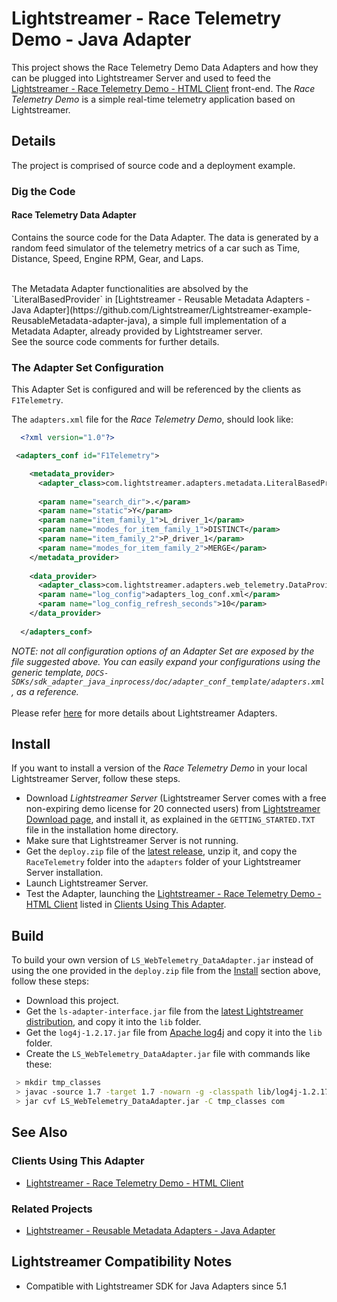 # Lightstreamer - Race Telemetry Demo - Java Adapter

<!-- START DESCRIPTION lightstreamer-example-racetelemetry-adapter-java -->

This project shows the Race Telemetry Demo Data Adapters and how they can be plugged into Lightstreamer Server and used to feed the [Lightstreamer - Race Telemetry Demo - HTML Client](https://github.com/Lightstreamer/Lightstreamer-example-RaceTelemetry-client-javascript) front-end.
The *Race Telemetry Demo* is a simple real-time telemetry application based on Lightstreamer.

## Details

The project is comprised of source code and a deployment example.

### Dig the Code

#### Race Telemetry Data Adapter
Contains the source code for the Data Adapter. The data is generated by a random feed simulator of the telemetry metrics of a car such as Time, Distance, Speed, Engine RPM, Gear, and Laps.<br>

<br>
The Metadata Adapter functionalities are absolved by the `LiteralBasedProvider` in [Lightstreamer - Reusable Metadata Adapters - Java Adapter](https://github.com/Lightstreamer/Lightstreamer-example-ReusableMetadata-adapter-java), a simple full implementation of a Metadata Adapter, already provided by Lightstreamer server. 
<br>
See the source code comments for further details.

<!-- END DESCRIPTION lightstreamer-example-racetelemetry-adapter-java -->

### The Adapter Set Configuration

This Adapter Set is configured and will be referenced by the clients as `F1Telemetry`. 

The `adapters.xml` file for the *Race Telemetry Demo*, should look like:
```xml      
  <?xml version="1.0"?>

 <adapters_conf id="F1Telemetry">

    <metadata_provider>
      <adapter_class>com.lightstreamer.adapters.metadata.LiteralBasedProvider</adapter_class>
      
      <param name="search_dir">.</param>
      <param name="static">Y</param>
      <param name="item_family_1">L_driver_1</param>
      <param name="modes_for_item_family_1">DISTINCT</param>
      <param name="item_family_2">P_driver_1</param>
      <param name="modes_for_item_family_2">MERGE</param>
    </metadata_provider>
    
    <data_provider>
      <adapter_class>com.lightstreamer.adapters.web_telemetry.DataProviderImpl</adapter_class>
      <param name="log_config">adapters_log_conf.xml</param>
      <param name="log_config_refresh_seconds">10</param>
    </data_provider>
    
  </adapters_conf>
```

<i>NOTE: not all configuration options of an Adapter Set are exposed by the file suggested above. 
You can easily expand your configurations using the generic template, `DOCS-SDKs/sdk_adapter_java_inprocess/doc/adapter_conf_template/adapters.xml`, as a reference.</i><br>
<br>
Please refer [here](http://www.lightstreamer.com/docs/base/General%20Concepts.pdf) for more details about Lightstreamer Adapters.<br>

## Install

If you want to install a version of the *Race Telemetry Demo* in your local Lightstreamer Server, follow these steps.

* Download *Lightstreamer Server* (Lightstreamer Server comes with a free non-expiring demo license for 20 connected users) from [Lightstreamer Download page](http://www.lightstreamer.com/download.htm), and install it, as explained in the `GETTING_STARTED.TXT` file in the installation home directory.
* Make sure that Lightstreamer Server is not running.
* Get the `deploy.zip` file of the [latest release](https://github.com/Lightstreamer/Lightstreamer-example-RaceTelemetry-adapter-java/releases), unzip it, and copy the `RaceTelemetry` folder into the `adapters` folder of your Lightstreamer Server installation.
* Launch Lightstreamer Server.
* Test the Adapter, launching the [Lightstreamer - Race Telemetry Demo - HTML Client](https://github.com/Lightstreamer/Lightstreamer-example-RaceTelemetry-client-javascript) listed in [Clients Using This Adapter](https://github.com/Lightstreamer/Lightstreamer-example-RaceTelemetry-adapter-java#clients-using-this-adapter).

## Build

To build your own version of `LS_WebTelemetry_DataAdapter.jar` instead of using the one provided in the `deploy.zip` file from the [Install](https://github.com/Lightstreamer/Lightstreamer-example-RaceTelemetry-adapter-java#install) section above, follow these steps:

* Download this project.
* Get the `ls-adapter-interface.jar` file from the [latest Lightstreamer distribution](http://www.lightstreamer.com/download), and copy it into the `lib` folder.
* Get the `log4j-1.2.17.jar` file from [Apache log4j](https://logging.apache.org/log4j/1.2/) and copy it into the `lib` folder.
* Create the `LS_WebTelemetry_DataAdapter.jar` file with commands like these:
```sh
 > mkdir tmp_classes
 > javac -source 1.7 -target 1.7 -nowarn -g -classpath lib/log4j-1.2.17.jar;lib/ls-adapter-interface.jar; -sourcepath src -d tmp_classes src/com/lightstreamer/adapters/web_telemetry/DataProviderImpl.java
 > jar cvf LS_WebTelemetry_DataAdapter.jar -C tmp_classes com
```

## See Also

### Clients Using This Adapter
<!-- START RELATED_ENTRIES -->

* [Lightstreamer - Race Telemetry Demo - HTML Client](https://github.com/Lightstreamer/Lightstreamer-example-RaceTelemetry-client-javascript)

<!-- END RELATED_ENTRIES -->

### Related Projects

* [Lightstreamer - Reusable Metadata Adapters - Java Adapter](https://github.com/Lightstreamer/Lightstreamer-example-ReusableMetadata-adapter-java)

## Lightstreamer Compatibility Notes

* Compatible with Lightstreamer SDK for Java Adapters since 5.1
